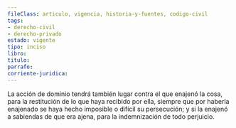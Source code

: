 ```yaml
---
fileClass: articulo, vigencia, historia-y-fuentes, codigo-civil
tags:
- derecho-civil
- derecho-privado
estado: vigente
tipo: inciso
libro:
titulo:
parrafo:
corriente-juridica:
---
```

La acción de dominio tendrá también lugar contra el que enajenó la cosa, para la restitución de lo que haya recibido por ella, siempre que por haberla enajenado se haya hecho imposible o difícil su persecución; y si la enajenó a sabiendas de que era ajena, para la indemnización de todo perjuicio.